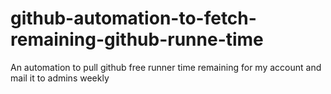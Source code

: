 # github-automation-to-fetch-remaining-github-runne-time
An automation to pull github free runner time remaining for my account and mail it to admins weekly
